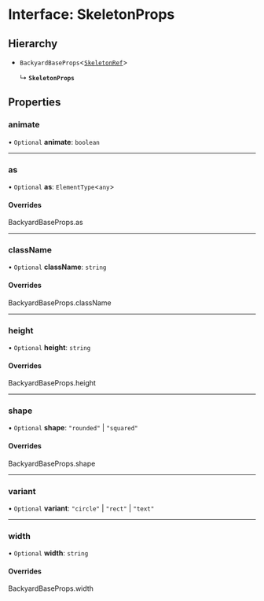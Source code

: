 # Interface: SkeletonProps

## Hierarchy

- `BackyardBaseProps`<[`SkeletonRef`](../README.md#skeletonref)\>

  ↳ **`SkeletonProps`**

## Properties

### animate

• `Optional` **animate**: `boolean`

___

### as

• `Optional` **as**: `ElementType`<`any`\>

#### Overrides

BackyardBaseProps.as

___

### className

• `Optional` **className**: `string`

#### Overrides

BackyardBaseProps.className

___

### height

• `Optional` **height**: `string`

#### Overrides

BackyardBaseProps.height

___

### shape

• `Optional` **shape**: ``"rounded"`` \| ``"squared"``

#### Overrides

BackyardBaseProps.shape

___

### variant

• `Optional` **variant**: ``"circle"`` \| ``"rect"`` \| ``"text"``

___

### width

• `Optional` **width**: `string`

#### Overrides

BackyardBaseProps.width
